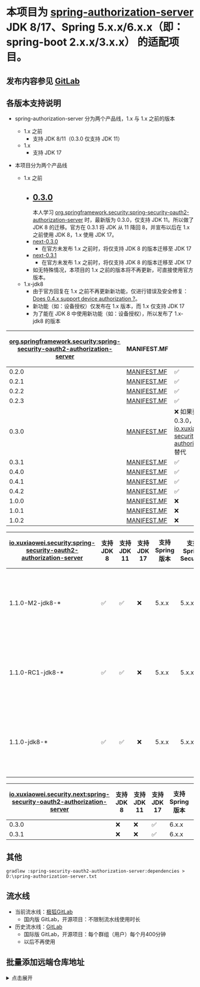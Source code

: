 # 本项目为 [spring-authorization-server](https://github.com/spring-projects/spring-authorization-server) JDK 8/17、Spring 5.x.x/6.x.x（即：spring-boot 2.x.x/3.x.x） 的适配项目。

## 发布内容参见 [GitLab](https://gitlab.com/xuxiaowei-io/spring-security-oauth2-authorization-server/-/pipelines)

## 各版本支持说明

- spring-authorization-server 分为两个产品线，1.x 与 1.x 之前的版本
    - 1.x 之前
        - 支持 JDK 8/11（0.3.0 仅支持 JDK 11）
    - 1.x
        - 支持 JDK 17

- 本项目分为两个产品线
    - 1.x 之前
        - [0.3.0](https://s01.oss.sonatype.org/content/repositories/public/io/xuxiaowei/security/spring-security-oauth2-authorization-server/0.3.0/)
          -
          本人学习 [org.springframework.security:spring-security-oauth2-authorization-server](https://s01.oss.sonatype.org/content/repositories/public/org/springframework/security/spring-security-oauth2-authorization-server/)
          时，最新版为 0.3.0，仅支持 JDK 11。所以做了 JDK 8 的迁移。官方在 0.3.1 将 JDK 从 11 降回 8，并宣布以后在 1.x 之前使用
          JDK 8，1.x 使用 JDK 17。
        - [next-0.3.0](https://s01.oss.sonatype.org/content/repositories/public/io/xuxiaowei/security/next/spring-security-oauth2-authorization-server/0.3.0/)
            - 在官方未发布 1.x 之前时，将仅支持 JDK 8 的版本迁移至 JDK 17
        - [next-0.3.1](https://s01.oss.sonatype.org/content/repositories/public/io/xuxiaowei/security/next/spring-security-oauth2-authorization-server/0.3.1/)
            - 在官方未发布 1.x 之前时，将仅支持 JDK 8 的版本迁移至 JDK 17
        - 如无特殊情况，本项目的 1.x 之前的版本将不再更新，可直接使用官方版本。
    - 1.x-jdk8
        - 由于官方回复在 1.x
          之前不再更新新功能，仅进行错误及安全修复：[Does 0.4.x support device authorization ?](https://github.com/spring-projects/spring-authorization-server/issues/1147)。
        - 新功能（如：设备授权）仅发布在 1.x 版本，而 1.x 仅支持 JDK 17
        - 为了能在 JDK 8 中使用新功能（如：设备授权），所以发布了 1.x-jdk8 的版本

| [org.springframework.security:spring-security-oauth2-authorization-server](https://s01.oss.sonatype.org/content/repositories/public/org/springframework/security/spring-security-oauth2-authorization-server/) | MANIFEST.MF                                                                                                                                                                                                                                         | 支持 JDK 8                                                                                                                                                                                                          | 支持 JDK 11 | 支持 JDK 17 | 支持 Spring 版本 | 支持 Spring Security | 支持 Spring Boot 版本 |
|----------------------------------------------------------------------------------------------------------------------------------------------------------------------------------------------------------------|-----------------------------------------------------------------------------------------------------------------------------------------------------------------------------------------------------------------------------------------------------|-------------------------------------------------------------------------------------------------------------------------------------------------------------------------------------------------------------------|-----------|-----------|--------------|--------------------|-------------------|
| 0.2.0                                                                                                                                                                                                          | [MANIFEST.MF](https://s01.oss.sonatype.org/service/local/repositories/releases/archive/org/springframework/security/spring-security-oauth2-authorization-server/0.2.0/spring-security-oauth2-authorization-server-0.2.0.jar/!/META-INF/MANIFEST.MF) | ✅                                                                                                                                                                                                                 | ✅         | ❌         | 5.7.x        | 5.7.x              | 2.7.x             | 
| 0.2.1                                                                                                                                                                                                          | [MANIFEST.MF](https://s01.oss.sonatype.org/service/local/repositories/releases/archive/org/springframework/security/spring-security-oauth2-authorization-server/0.2.1/spring-security-oauth2-authorization-server-0.2.1.jar/!/META-INF/MANIFEST.MF) | ✅                                                                                                                                                                                                                 | ✅         | ❌         | 5.7.x        | 5.7.x              | 2.7.x             | 
| 0.2.2                                                                                                                                                                                                          | [MANIFEST.MF](https://s01.oss.sonatype.org/service/local/repositories/releases/archive/org/springframework/security/spring-security-oauth2-authorization-server/0.2.2/spring-security-oauth2-authorization-server-0.2.2.jar/!/META-INF/MANIFEST.MF) | ✅                                                                                                                                                                                                                 | ✅         | ❌         | 5.7.x        | 5.7.x              | 2.7.x             | 
| 0.2.3                                                                                                                                                                                                          | [MANIFEST.MF](https://s01.oss.sonatype.org/service/local/repositories/releases/archive/org/springframework/security/spring-security-oauth2-authorization-server/0.2.3/spring-security-oauth2-authorization-server-0.2.3.jar/!/META-INF/MANIFEST.MF) | ✅                                                                                                                                                                                                                 | ✅         | ❌         | 5.7.x        | 5.7.x              | 2.7.x             | 
| 0.3.0                                                                                                                                                                                                          | [MANIFEST.MF](https://s01.oss.sonatype.org/service/local/repositories/releases/archive/org/springframework/security/spring-security-oauth2-authorization-server/0.3.0/spring-security-oauth2-authorization-server-0.3.0.jar/!/META-INF/MANIFEST.MF) | ❌ 如果要在 JDK 8 环境中使用 0.3.0，可用 [io.xuxiaowei.security:spring-security-oauth2-authorization-server:0.3.0](https://repo1.maven.org/maven2/io/xuxiaowei/security/spring-security-oauth2-authorization-server/0.3.0/) 替代 | ✅         | ❌         | 5.7.x        | 5.7.x              | 2.7.x             | 
| 0.3.1                                                                                                                                                                                                          | [MANIFEST.MF](https://s01.oss.sonatype.org/service/local/repositories/releases/archive/org/springframework/security/spring-security-oauth2-authorization-server/0.3.1/spring-security-oauth2-authorization-server-0.3.1.jar/!/META-INF/MANIFEST.MF) | ✅                                                                                                                                                                                                                 | ✅         | ❌         | 5.7.x        | 5.7.x              | 2.7.x             | 
| 0.4.0                                                                                                                                                                                                          | [MANIFEST.MF](https://s01.oss.sonatype.org/service/local/repositories/releases/archive/org/springframework/security/spring-security-oauth2-authorization-server/0.4.0/spring-security-oauth2-authorization-server-0.4.0.jar/!/META-INF/MANIFEST.MF) | ✅                                                                                                                                                                                                                 | ✅         | ❌         | 5.7.x        | 5.7.x              | 2.7.x             | 
| 0.4.1                                                                                                                                                                                                          | [MANIFEST.MF](https://s01.oss.sonatype.org/service/local/repositories/releases/archive/org/springframework/security/spring-security-oauth2-authorization-server/0.4.1/spring-security-oauth2-authorization-server-0.4.1.jar/!/META-INF/MANIFEST.MF) | ✅                                                                                                                                                                                                                 | ✅         | ❌         | 5.7.x        | 5.7.x              | 2.7.x             | 
| 0.4.2                                                                                                                                                                                                          | [MANIFEST.MF](https://s01.oss.sonatype.org/service/local/repositories/releases/archive/org/springframework/security/spring-security-oauth2-authorization-server/0.4.2/spring-security-oauth2-authorization-server-0.4.2.jar/!/META-INF/MANIFEST.MF) | ✅                                                                                                                                                                                                                 | ✅         | ❌         | 5.7.x        | 5.7.x              | 2.7.x             |
| 1.0.0                                                                                                                                                                                                          | [MANIFEST.MF](https://s01.oss.sonatype.org/service/local/repositories/releases/archive/org/springframework/security/spring-security-oauth2-authorization-server/1.0.0/spring-security-oauth2-authorization-server-1.0.0.jar/!/META-INF/MANIFEST.MF) | ❌                                                                                                                                                                                                                 | ❌         | ✅         | 6.x.x        | 6.x.x              | 3.x.x             |
| 1.0.1                                                                                                                                                                                                          | [MANIFEST.MF](https://s01.oss.sonatype.org/service/local/repositories/releases/archive/org/springframework/security/spring-security-oauth2-authorization-server/1.0.1/spring-security-oauth2-authorization-server-1.0.1.jar/!/META-INF/MANIFEST.MF) | ❌                                                                                                                                                                                                                 | ❌         | ✅         | 6.x.x        | 6.x.x              | 3.x.x             |
| 1.0.2                                                                                                                                                                                                          | [MANIFEST.MF](https://s01.oss.sonatype.org/service/local/repositories/releases/archive/org/springframework/security/spring-security-oauth2-authorization-server/1.0.2/spring-security-oauth2-authorization-server-1.0.2.jar/!/META-INF/MANIFEST.MF) | ❌                                                                                                                                                                                                                 | ❌         | ✅         | 6.x.x        | 6.x.x              | 3.x.x             |

| [io.xuxiaowei.security:spring-security-oauth2-authorization-server](https://s01.oss.sonatype.org/content/repositories/public/io/xuxiaowei/security/spring-security-oauth2-authorization-server/) | 支持 JDK 8 | 支持 JDK 11 | 支持 JDK 17 | 支持 Spring 版本 | 支持 Spring Security | 支持 Spring Boot 版本 | 说明                                                                             |
|--------------------------------------------------------------------------------------------------------------------------------------------------------------------------------------------------|----------|-----------|-----------|--------------|--------------------|-------------------|--------------------------------------------------------------------------------|
| 1.1.0-M2-jdk8-*                                                                                                                                                                                  | ✅        | ✅         | ❌         | 5.x.x        | 5.x.x              | 2.x.x             | 基于 spring-authorization-server 仓库中的 1.1.0-M2 标签，修改为支持 JDK 8、Spring Boot 2.x.x  |
| 1.1.0-RC1-jdk8-*                                                                                                                                                                                 | ✅        | ✅         | ❌         | 5.x.x        | 5.x.x              | 2.x.x             | 基于 spring-authorization-server 仓库中的 1.1.0-RC1 标签，修改为支持 JDK 8、Spring Boot 2.x.x |
| 1.1.0-jdk8-*                                                                                                                                                                                     | ✅        | ✅         | ❌         | 5.x.x        | 5.x.x              | 2.x.x             | 基于 spring-authorization-server 仓库中的 1.1.0 标签，修改为支持 JDK 8、Spring Boot 2.x.x     |

| [io.xuxiaowei.security.next:spring-security-oauth2-authorization-server](https://s01.oss.sonatype.org/content/repositories/public/io/xuxiaowei/security/next/spring-security-oauth2-authorization-server/) | 支持 JDK 8 | 支持 JDK 11 | 支持 JDK 17 | 支持 Spring 版本 | 支持 Spring Security | 支持 Spring Boot 版本 | 说明 |
|------------------------------------------------------------------------------------------------------------------------------------------------------------------------------------------------------------|----------|-----------|-----------|--------------|--------------------|-------------------|----|
| 0.3.0                                                                                                                                                                                                      | ❌        | ❌         | ✅         | 6.x.x        | 6.x.x              | 3.x.x             |    | 
| 0.3.1                                                                                                                                                                                                      | ❌        | ❌         | ✅         | 6.x.x        | 6.x.x              | 3.x.x             |    | 

## 其他

```shell
gradlew :spring-security-oauth2-authorization-server:dependencies > D:\spring-authorization-server.txt
```

## 流水线

- 当前流水线：[极狐GitLab](https://jihulab.com/xuxiaowei-io/spring-security-oauth2-authorization-server/-/pipelines)
    - 国内版 GitLab，开源项目：不限制流水线使用时长
- 历史流水线：[GitLab](https://gitlab.com/xuxiaowei-io/spring-security-oauth2-authorization-server/-/pipelines)
    - 国际版 GitLab，开源项目：每个群组（用户）每个月400分钟
    - 以后不再使用

## 批量添加远端仓库地址

<details>
<summary>点击展开</summary>
git remote add gitee https://gitee.com/xuxiaowei-io/spring-security-oauth2-authorization-server.git

git remote add gitlab https://gitlab.com/xuxiaowei-io/spring-security-oauth2-authorization-server.git

git remote add jihulab https://jihulab.com/xuxiaowei-io/spring-security-oauth2-authorization-server.git

git remote add github https://github.com/xuxiaowei-io/spring-security-oauth2-authorization-server.git

git remote add gitcode https://gitcode.net/xuxiaowei-io/spring-security-oauth2-authorization-server.git

git remote add gitlink https://gitlink.org.cn/xuxiaowei-io/spring-security-oauth2-authorization-server.git
</details>
